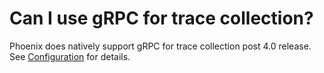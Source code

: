# Can I use gRPC for trace collection?

Phoenix does natively support gRPC for trace collection post 4.0 release. See [Configuration](https://arize.com/docs/phoenix/self-hosting/configuration) for details.
